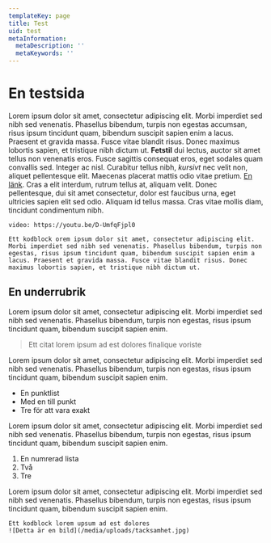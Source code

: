 ```yaml
---
templateKey: page
title: Test
uid: test
metaInformation:
  metaDescription: ''
  metaKeywords: ''
---
```

# En testsida

Lorem ipsum dolor sit amet, consectetur adipiscing elit. Morbi imperdiet sed nibh sed venenatis. Phasellus bibendum, turpis non egestas accumsan, risus ipsum tincidunt quam, bibendum suscipit sapien enim a lacus. Praesent et gravida massa. Fusce vitae blandit risus. Donec maximus lobortis sapien, et tristique nibh dictum ut. **Fetstil** dui lectus, auctor sit amet tellus non venenatis eros. Fusce sagittis consequat eros, eget sodales quam convallis sed. Integer ac nisl. Curabitur tellus nibh, _kursivt_ nec velit non, aliquet pellentesque elit. Maecenas placerat mattis odio vitae pretium. [En länk](/). Cras a elit interdum, rutrum tellus at, aliquam velit. Donec pellentesque, dui sit amet consectetur, dolor est faucibus urna, eget ultricies sapien elit sed odio. Aliquam id tellus massa. Cras vitae mollis diam, tincidunt condimentum nibh.

`video: https://youtu.be/D-UmfqFjpl0`

`Ett kodblock orem ipsum dolor sit amet, consectetur adipiscing elit. Morbi imperdiet sed nibh sed venenatis. Phasellus bibendum, turpis non egestas, risus ipsum tincidunt quam, bibendum suscipit sapien enim a lacus. Praesent et gravida massa. Fusce vitae blandit risus. Donec maximus lobortis sapien, et tristique nibh dictum ut.`

## En underrubrik

Lorem ipsum dolor sit amet, consectetur adipiscing elit. Morbi imperdiet sed nibh sed venenatis. Phasellus bibendum, turpis non egestas, risus ipsum tincidunt quam, bibendum suscipit sapien enim.

> Ett citat lorem ipsum ad est dolores finalique voriste

Lorem ipsum dolor sit amet, consectetur adipiscing elit. Morbi imperdiet sed nibh sed venenatis. Phasellus bibendum, turpis non egestas, risus ipsum tincidunt quam, bibendum suscipit sapien enim.

* En punktlist
* Med en till punkt
* Tre för att vara exakt

Lorem ipsum dolor sit amet, consectetur adipiscing elit. Morbi imperdiet sed nibh sed venenatis. Phasellus bibendum, turpis non egestas, risus ipsum tincidunt quam, bibendum suscipit sapien enim.

1. En numrerad lista
2. Två
3. Tre

Lorem ipsum dolor sit amet, consectetur adipiscing elit. Morbi imperdiet sed nibh sed venenatis. Phasellus bibendum, turpis non egestas, risus ipsum tincidunt quam, bibendum suscipit sapien enim.

```
Ett kodblock lorem upsum ad est dolores
![Detta är en bild](/media/uploads/tacksamhet.jpg)
```

